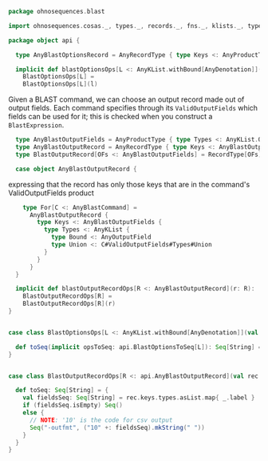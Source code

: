 
```scala
package ohnosequences.blast

import ohnosequences.cosas._, types._, records._, fns._, klists._, typeUnions._

package object api {

  type AnyBlastOptionsRecord = AnyRecordType { type Keys <: AnyProductType { type Types <: AnyKList.Of[AnyBlastOption] } }

  implicit def blastOptionsOps[L <: AnyKList.withBound[AnyDenotation]](l: L):
    BlastOptionsOps[L] =
    BlastOptionsOps[L](l)
```


Given a BLAST command, we can choose an output record made out of output fields. Each command specifies through its `ValidOutputFields` which fields can be used for it; this is checked when you construct a `BlastExpression`.


```scala
  type AnyBlastOutputFields = AnyProductType { type Types <: AnyKList.Of[AnyOutputField] }
  type AnyBlastOutputRecord = AnyRecordType { type Keys <: AnyBlastOutputFields }
  type BlastOutputRecord[OFs <: AnyBlastOutputFields] = RecordType[OFs]

  case object AnyBlastOutputRecord {
```

expressing that the record has only those keys that are in the command's ValidOutputFields product

```scala
    type For[C <: AnyBlastCommand] =
      AnyBlastOutputRecord {
        type Keys <: AnyBlastOutputFields {
          type Types <: AnyKList {
            type Bound <: AnyOutputField
            type Union <: C#ValidOutputFields#Types#Union
          }
        }
      }
  }

  implicit def blastOutputRecordOps[R <: AnyBlastOutputRecord](r: R):
    BlastOutputRecordOps[R] =
    BlastOutputRecordOps[R](r)
}


case class BlastOptionsOps[L <: AnyKList.withBound[AnyDenotation]](val l: L) extends AnyVal {

  def toSeq(implicit opsToSeq: api.BlastOptionsToSeq[L]): Seq[String] = opsToSeq(l)
}


case class BlastOutputRecordOps[R <: api.AnyBlastOutputRecord](val rec: R) extends AnyVal {

  def toSeq: Seq[String] = {
    val fieldsSeq: Seq[String] = rec.keys.types.asList.map{ _.label }
    if (fieldsSeq.isEmpty) Seq()
    else {
      // NOTE: '10' is the code for csv output
      Seq("-outfmt", ("10" +: fieldsSeq).mkString(" "))
    }
  }
}

```




[test/scala/CommandGeneration.scala]: ../../../test/scala/CommandGeneration.scala.md
[test/scala/OutputParsing.scala]: ../../../test/scala/OutputParsing.scala.md
[test/scala/OutputFieldsSpecification.scala]: ../../../test/scala/OutputFieldsSpecification.scala.md
[main/scala/api/outputFields.scala]: outputFields.scala.md
[main/scala/api/options.scala]: options.scala.md
[main/scala/api/package.scala]: package.scala.md
[main/scala/api/expressions.scala]: expressions.scala.md
[main/scala/api/parse/igblastn.scala]: parse/igblastn.scala.md
[main/scala/api/commands/blastn.scala]: commands/blastn.scala.md
[main/scala/api/commands/blastp.scala]: commands/blastp.scala.md
[main/scala/api/commands/tblastx.scala]: commands/tblastx.scala.md
[main/scala/api/commands/tblastn.scala]: commands/tblastn.scala.md
[main/scala/api/commands/blastx.scala]: commands/blastx.scala.md
[main/scala/api/commands/makeblastdb.scala]: commands/makeblastdb.scala.md
[main/scala/api/commands/igblastn.scala]: commands/igblastn.scala.md
